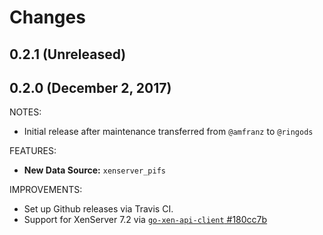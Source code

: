 # Changes

## 0.2.1 (Unreleased)

## 0.2.0 (December 2, 2017)

NOTES:

* Initial release after maintenance transferred from `@amfranz` to `@ringods`

FEATURES:

* **New Data Source:** `xenserver_pifs`

IMPROVEMENTS:

* Set up Github releases via Travis CI.
* Support for XenServer 7.2 via [`go-xen-api-client` #180cc7b](https://github.com/ringods/go-xen-api-client/commit/180cc7bfb7590fbc1a81c198b0011429ac58881f)
